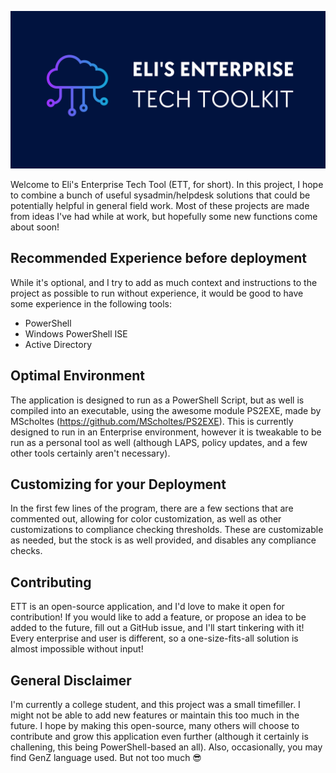 ![Logo](https://github.com/eliweitzman/EnterpriseTechTool/blob/main/Eli's%20Enterprise.png)

Welcome to Eli's Enterprise Tech Tool (ETT, for short). In this project, I hope to combine a bunch of useful sysadmin/helpdesk solutions that could be potentially helpful in general field work. Most of these projects are made from ideas I've had while at work, but hopefully some new functions come about soon!

## Recommended Experience before deployment

While it's optional, and I try to add as much context and instructions to the project as possible to run without experience, it would be good to have some experience in the following tools:

- PowerShell
- Windows PowerShell ISE
- Active Directory

## Optimal Environment

The application is designed to run as a PowerShell Script, but as well is compiled into an executable, using the awesome module PS2EXE, made by MScholtes (https://github.com/MScholtes/PS2EXE). This is currently designed to run in an Enterprise environment, however it is tweakable to be run as a personal tool as well (although LAPS, policy updates, and a few other tools certainly aren't necessary).

## Customizing for your Deployment

In the first few lines of the program, there are a few sections that are commented out, allowing for color customization, as well as other customizations to compliance checking thresholds. These are customizable as needed, but the stock is as well provided, and disables any compliance checks.

## Contributing

ETT is an open-source application, and I'd love to make it open for contribution! If you would like to add a feature, or propose an idea to be added to the future, fill out a GitHub issue, and I'll start tinkering with it! Every enterprise and user is different, so a one-size-fits-all solution is almost impossible without input!

## General Disclaimer
I'm currently a college student, and this project was a small timefiller. I might not be able to add new features or maintain this too much in the future. I hope by making this open-source, many others will choose to contribute and grow this application even further (although it certainly is challening, this being PowerShell-based an all). Also, occasionally, you may find GenZ language used. But not too much 😎
